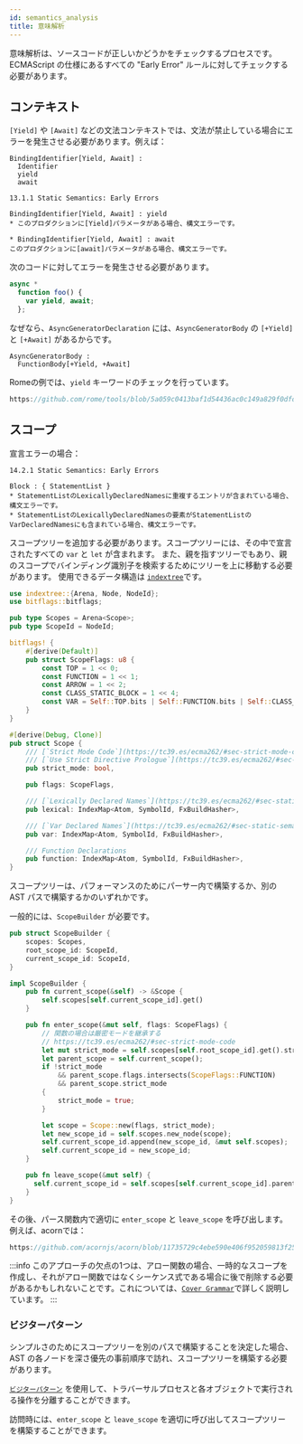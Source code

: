 ```yaml
---
id: semantics_analysis
title: 意味解析
---
```


意味解析は、ソースコードが正しいかどうかをチェックするプロセスです。  
ECMAScript の仕様にあるすべての "Early Error" ルールに対してチェックする必要があります。

## コンテキスト

`[Yield]` や `[Await]` などの文法コンテキストでは、文法が禁止している場合にエラーを発生させる必要があります。例えば：

```markup
BindingIdentifier[Yield, Await] :
  Identifier
  yield
  await

13.1.1 Static Semantics: Early Errors

BindingIdentifier[Yield, Await] : yield
* このプロダクションに[Yield]パラメータがある場合、構文エラーです。

* BindingIdentifier[Yield, Await] : await
このプロダクションに[await]パラメータがある場合、構文エラーです。
```

次のコードに対してエラーを発生させる必要があります。

```javascript
async *
  function foo() {
    var yield, await;
  };
```

なぜなら、`AsyncGeneratorDeclaration` には、`AsyncGeneratorBody` の `[+Yield]` と `[+Await]` があるからです。

```markup
AsyncGeneratorBody :
  FunctionBody[+Yield, +Await]
```

Romeの例では、`yield` キーワードのチェックを行っています。

```rust reference
https://github.com/rome/tools/blob/5a059c0413baf1d54436ac0c149a829f0dfd1f4d/crates/rome_js_parser/src/syntax/expr.rs#L1368-L1377
```

## スコープ

宣言エラーの場合：

```markup
14.2.1 Static Semantics: Early Errors

Block : { StatementList }
* StatementListのLexicallyDeclaredNamesに重複するエントリが含まれている場合、構文エラーです。
* StatementListのLexicallyDeclaredNamesの要素がStatementListのVarDeclaredNamesにも含まれている場合、構文エラーです。
```

スコープツリーを追加する必要があります。スコープツリーには、その中で宣言されたすべての `var` と `let` が含まれます。
また、親を指すツリーでもあり、親のスコープでバインディング識別子を検索するためにツリーを上に移動する必要があります。
使用できるデータ構造は [`indextree`](https://docs.rs/indextree/latest/indextree/)です。

```rust
use indextree::{Arena, Node, NodeId};
use bitflags::bitflags;

pub type Scopes = Arena<Scope>;
pub type ScopeId = NodeId;

bitflags! {
    #[derive(Default)]
    pub struct ScopeFlags: u8 {
        const TOP = 1 << 0;
        const FUNCTION = 1 << 1;
        const ARROW = 1 << 2;
        const CLASS_STATIC_BLOCK = 1 << 4;
        const VAR = Self::TOP.bits | Self::FUNCTION.bits | Self::CLASS_STATIC_BLOCK.bits;
    }
}

#[derive(Debug, Clone)]
pub struct Scope {
    /// [`Strict Mode Code`](https://tc39.es/ecma262/#sec-strict-mode-code)
    /// [`Use Strict Directive Prologue`](https://tc39.es/ecma262/#sec-directive-prologues-and-the-use-strict-directive)
    pub strict_mode: bool,

    pub flags: ScopeFlags,

    /// [`Lexically Declared Names`](https://tc39.es/ecma262/#sec-static-semantics-lexicallydeclarednames)
    pub lexical: IndexMap<Atom, SymbolId, FxBuildHasher>,

    /// [`Var Declared Names`](https://tc39.es/ecma262/#sec-static-semantics-vardeclarednames)
    pub var: IndexMap<Atom, SymbolId, FxBuildHasher>,

    /// Function Declarations
    pub function: IndexMap<Atom, SymbolId, FxBuildHasher>,
}
```

スコープツリーは、パフォーマンスのためにパーサー内で構築するか、別の AST パスで構築するかのいずれかです。

一般的には、`ScopeBuilder` が必要です。

```rust
pub struct ScopeBuilder {
    scopes: Scopes,
    root_scope_id: ScopeId,
    current_scope_id: ScopeId,
}

impl ScopeBuilder {
    pub fn current_scope(&self) -> &Scope {
        self.scopes[self.current_scope_id].get()
    }

    pub fn enter_scope(&mut self, flags: ScopeFlags) {
        // 関数の場合は厳密モードを継承する
        // https://tc39.es/ecma262/#sec-strict-mode-code
        let mut strict_mode = self.scopes[self.root_scope_id].get().strict_mode;
        let parent_scope = self.current_scope();
        if !strict_mode
            && parent_scope.flags.intersects(ScopeFlags::FUNCTION)
            && parent_scope.strict_mode
        {
            strict_mode = true;
        }

        let scope = Scope::new(flags, strict_mode);
        let new_scope_id = self.scopes.new_node(scope);
        self.current_scope_id.append(new_scope_id, &mut self.scopes);
        self.current_scope_id = new_scope_id;
    }

    pub fn leave_scope(&mut self) {
      self.current_scope_id = self.scopes[self.current_scope_id].parent().unwrap();
    }
}
```

その後、パース関数内で適切に `enter_scope` と `leave_scope` を呼び出します。例えば、acornでは：

```javascript reference
https://github.com/acornjs/acorn/blob/11735729c4ebe590e406f952059813f250a4cbd1/acorn/src/statement.js#L425-L437
```

:::info
このアプローチの欠点の1つは、アロー関数の場合、一時的なスコープを作成し、それがアロー関数ではなくシーケンス式である場合に後で削除する必要があるかもしれないことです。これについては、[` Cover Grammar `](/blog/grammar#cover-grammar)で詳しく説明しています。
:::

### ビジターパターン

シンプルさのためにスコープツリーを別のパスで構築することを決定した場合、AST の各ノードを深さ優先の事前順序で訪れ、スコープツリーを構築する必要があります。

[`ビジターパターン`](https://rust-unofficial.github.io/patterns/patterns/behavioural/visitor.html) を使用して、トラバーサルプロセスと各オブジェクトで実行される操作を分離することができます。

訪問時には、`enter_scope` と `leave_scope` を適切に呼び出してスコープツリーを構築することができます。
